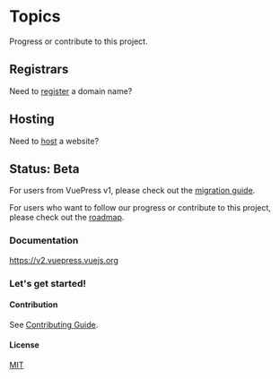 # Topics
Progress or contribute to this project.
## Registrars
Need to [register](./registrars.md) a domain name?
## Hosting
Need to [host](./hosting.md) a website?
## Status: Beta

For users from VuePress v1, please check out the [migration guide](https://v2.vuepress.vuejs.org/guide/migration.html).

For users who want to follow our progress or contribute to this project, please check out the [roadmap](https://github.com/vuepress/vuepress-next/discussions/68).

### Documentation

https://v2.vuepress.vuejs.org

### Let's get started!

#### Contribution

See [Contributing Guide](https://github.com/vuepress/vuepress-next/blob/main/docs/contributing.md).

#### License

[MIT](https://github.com/vuepress/vuepress-next/blob/main/LICENSE)
